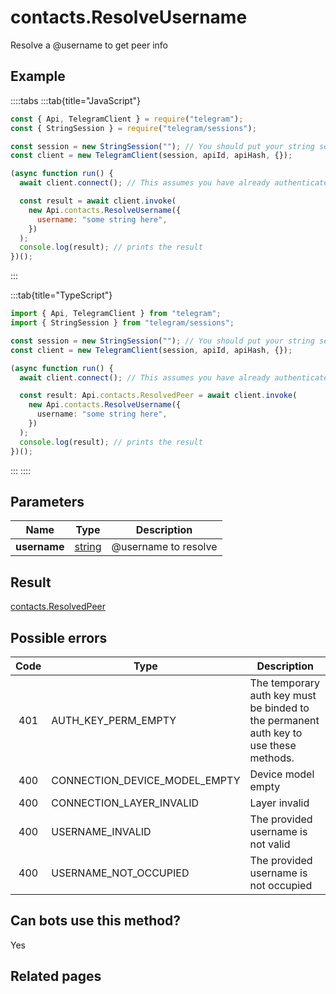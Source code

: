 # contacts.ResolveUsername

Resolve a @username to get peer info

## Example

::::tabs
:::tab{title="JavaScript"}

```js
const { Api, TelegramClient } = require("telegram");
const { StringSession } = require("telegram/sessions");

const session = new StringSession(""); // You should put your string session here
const client = new TelegramClient(session, apiId, apiHash, {});

(async function run() {
  await client.connect(); // This assumes you have already authenticated with .start()

  const result = await client.invoke(
    new Api.contacts.ResolveUsername({
      username: "some string here",
    })
  );
  console.log(result); // prints the result
})();
```

:::

:::tab{title="TypeScript"}

```ts
import { Api, TelegramClient } from "telegram";
import { StringSession } from "telegram/sessions";

const session = new StringSession(""); // You should put your string session here
const client = new TelegramClient(session, apiId, apiHash, {});

(async function run() {
  await client.connect(); // This assumes you have already authenticated with .start()

  const result: Api.contacts.ResolvedPeer = await client.invoke(
    new Api.contacts.ResolveUsername({
      username: "some string here",
    })
  );
  console.log(result); // prints the result
})();
```

:::
::::

## Parameters

|     Name     | Type                                            | Description          |
| :----------: | ----------------------------------------------- | -------------------- |
| **username** | [string](https://core.telegram.org/type/string) | @username to resolve |

## Result

[contacts.ResolvedPeer](https://core.telegram.org/type/contacts.ResolvedPeer)

## Possible errors

| Code | Type                          | Description                                                                           |
| :--: | ----------------------------- | ------------------------------------------------------------------------------------- |
| 401  | AUTH_KEY_PERM_EMPTY           | The temporary auth key must be binded to the permanent auth key to use these methods. |
| 400  | CONNECTION_DEVICE_MODEL_EMPTY | Device model empty                                                                    |
| 400  | CONNECTION_LAYER_INVALID      | Layer invalid                                                                         |
| 400  | USERNAME_INVALID              | The provided username is not valid                                                    |
| 400  | USERNAME_NOT_OCCUPIED         | The provided username is not occupied                                                 |

## Can bots use this method?

Yes

## Related pages
